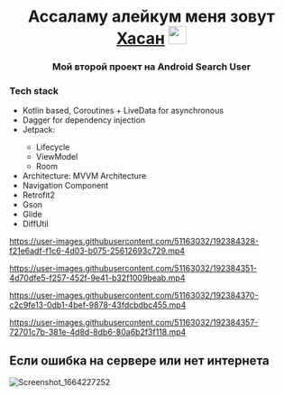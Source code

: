 <h1 align="center">Ассаламу алейкум меня зовут <a href="https://t.me/hasanandroidblog" target="_blank">Хасан</a> 
<img src="https://github.com/blackcater/blackcater/raw/main/images/Hi.gif" height="32"/></h1>
<h3 align="center">Мой второй проект на Android  Search User</h3>
<h3>Tech stack</h3>
<ul>
<li>Kotlin based, Coroutines + LiveData for asynchronous</li>
<li>Dagger for dependency injection</li>

<li>Jetpack: </li>
  <ul>
  <li>Lifecycle</li>
  <li>ViewModel</li>
  <li>Room</li>
  </ul>
<li> Architecture: MVVM Architecture </li>
<li> Navigation Component</li>
<li> Retrofit2 </li>
<li> Gson</li>
<li> Glide</li>
<li>DiffUtil</li>
</ul>
<div>

https://user-images.githubusercontent.com/51163032/192384328-f21e6adf-f1c6-4d03-b075-25612693c729.mp4





https://user-images.githubusercontent.com/51163032/192384351-4d70dfe5-f257-452f-9e41-b32f1009beab.mp4




https://user-images.githubusercontent.com/51163032/192384370-c2c9fe13-0db1-4bef-9878-43fdcbdbc455.mp4


https://user-images.githubusercontent.com/51163032/192384357-72701c7b-381e-4d8d-8db6-80a6b2f3f118.mp4



<h2> Если ошибка на сервере или нет интернета </h2>


![Screenshot_1664227252](https://user-images.githubusercontent.com/51163032/192383856-b47bfd3d-27e0-4c55-9606-fe6c5f217cca.png)

  </div>

